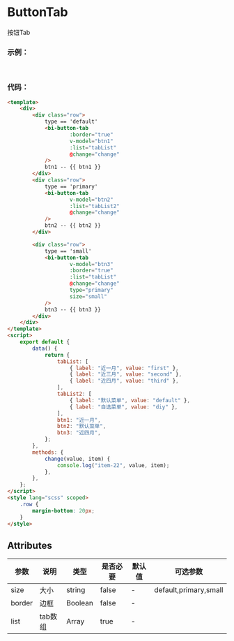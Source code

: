 # ButtonTab
按钮Tab

### 示例：
<br />
<testButtonTab/>

### 代码：

```html
<template>
    <div>
        <div class="row">
            type == 'default'
            <bi-button-tab
                    :border="true"
                    v-model="btn1"
                    :list="tabList"
                    @change="change"
            />
            btn1 -- {{ btn1 }}
        </div>
        <div class="row">
            type == 'primary'
            <bi-button-tab
                    v-model="btn2"
                    :list="tabList2"
                    @change="change"
            />
            btn2 -- {{ btn2 }}
        </div>

        <div class="row">
            type == 'small'
            <bi-button-tab
                    v-model="btn3"
                    :border="true"
                    :list="tabList"
                    @change="change"
                    type="primary"
                    size="small"
            />
            btn3 -- {{ btn3 }}
        </div>
    </div>
</template>
<script>
    export default {
        data() {
            return {
                tabList: [
                    { label: "近一月", value: "first" },
                    { label: "近三月", value: "second" },
                    { label: "近四月", value: "third" },
                ],
                tabList2: [
                    { label: "默认菜单", value: "default" },
                    { label: "自选菜单", value: "diy" },
                ],
                btn1: "近一月",
                btn2: "默认菜单",
                btn3: "近四月",
            };
        },
        methods: {
            change(value, item) {
                console.log("item-22", value, item);
            },
        },
    };
</script>
<style lang="scss" scoped>
    .row {
        margin-bottom: 20px;
    }
</style>
```

## Attributes
|  参数  | 说明 | 类型          | 是否必要  | 默认值 | 可选参数                  |
|  ----  |--|-------------|-------|-----|-----------------------|
| size  | 大小 | string      | false | -   | default,primary,small |
| border  | 边框 | Boolean     | false | -   |                       |
| list  | tab数组 | Array     | true | -   |                       |